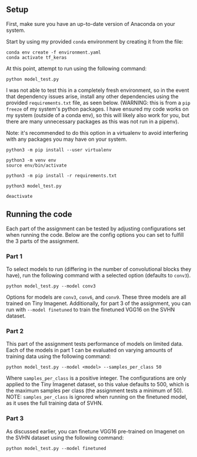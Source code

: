 ## Setup
First, make sure you have an up-to-date version of Anaconda on your system.

Start by using my provided `conda` environment by creating it from the file:
```
conda env create -f environment.yaml
conda activate tf_keras
```

At this point, attempt to run using the following command:

```
python model_test.py
```

I was not able to test this in a completely fresh environment, so in the event that dependency issues arise, install any other dependencies using the provided `requirements.txt` file, as seen below. (WARNING: this is from a `pip freeze` of my system's python packages. I have ensured my code works on my system (outside of a conda env), so this will likely also work for you, but there are many unnecessary packages as this was not run in a pipenv).

Note: it's recommended to do this option in a virtualenv to avoid interfering with any packages you may have on your system.
```
python3 -m pip install --user virtualenv

python3 -m venv env
source env/bin/activate

python3 -m pip install -r requirements.txt

python3 model_test.py

deactivate
```

## Running the code

Each part of the assignment can be tested by adjusting configurations set when running the code. Below are the config options you can set to fulfill the 3 parts of the assignment.

### Part 1
To select models to run (differing in the number of convolutional blocks they have), run the following command with a selected option (defaults to `conv3`).

```
python model_test.py --model conv3
```

Options for models are `conv3`, `conv6`, and `conv9`. These three models are all trained on Tiny Imagenet. Additionally, for part 3 of the assignment, you can run with `--model finetuned` to train the finetuned VGG16 on the SVHN dataset.

### Part 2
This part of the assignment tests performance of models on limited data. Each of the models in part 1 can be evaluated on varying amounts of training data using the following command:

```
python model_test.py --model <model> --samples_per_class 50
```
Where `samples_per_class` is a positive integer. The configurations are only applied to the Tiny Imagenet dataset, so this value defaults to 500, which is the maximum samples per class (the assignment tests a minimum of 50). NOTE: `samples_per_class` is ignored when running on the finetuned model, as it uses the full training data of SVHN.

### Part 3
As discussed earlier, you can finetune VGG16 pre-trained on Imagenet on the SVHN dataset using the following command:

```
python model_test.py --model finetuned
```